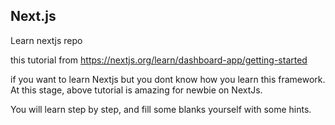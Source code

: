 ## Next.js 

Learn nextjs repo

this tutorial from  https://nextjs.org/learn/dashboard-app/getting-started 

if you want to learn Nextjs but you dont know how you learn this framework. At this stage, above tutorial is amazing for newbie on NextJs. 

You will learn step by step, and fill some blanks yourself with some hints.


